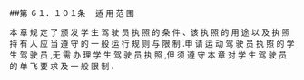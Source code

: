 ##第 ６１．１０１条 　适 用 范 围

本 章 规 定 了 颁 发 学 生 驾 驶 员 执 照 的 条 件 、该 执 照 的 用 途 以 及 执 照 持 有 人 应 当 遵 守 的 一 般 运 行 规 则 与 限 制 .申 请 运 动 驾 驶 员 执 照 的 学 生 驾 驶 员 ,无 需 办 理 学 生 驾 驶 员 执 照 ,但 须 遵 守 本 章 对 学 生 驾 驶 员 的 单 飞 要 求 及 一 般 限 制 .

